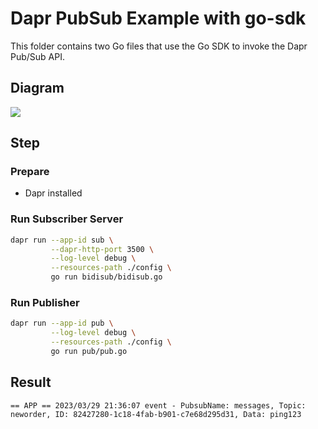 # Dapr PubSub Example with go-sdk

This folder contains two Go files that use the Go SDK to invoke the Dapr Pub/Sub API.

## Diagram

![](https://i.loli.net/2020/08/23/5MBYgwqCZcXNUf2.jpg)

## Step

### Prepare

- Dapr installed

### Run Subscriber Server

<!-- STEP
name: Run Subscriber Server
output_match_mode: substring
match_order: none
expected_stdout_lines:
  - 'event - PubsubName: messages, Topic: neworder'
  - 'event - PubsubName: messages, Topic: neworder'
  - 'event - PubsubName: messages, Topic: neworder'
  - 'event - PubsubName: messages, Topic: sendorder'
  - 'event - PubsubName: messages, Topic: sendorder'
  - 'event - PubsubName: messages, Topic: sendorder'
expected_stderr_lines:
background: true
sleep: 15
-->

```bash
dapr run --app-id sub \
         --dapr-http-port 3500 \
         --log-level debug \
         --resources-path ./config \
         go run bidisub/bidisub.go
```

<!-- END_STEP -->

### Run Publisher

<!-- STEP
name: Run publisher
output_match_mode: substring
expected_stdout_lines:
  - 'sending message'
  - 'message published'
  - 'sending multiple messages'
  - 'multiple messages published'
expected_stderr_lines:
background: true
sleep: 15
-->

```bash
dapr run --app-id pub \
         --log-level debug \
         --resources-path ./config \
         go run pub/pub.go
```

<!-- END_STEP -->

## Result

```shell
== APP == 2023/03/29 21:36:07 event - PubsubName: messages, Topic: neworder, ID: 82427280-1c18-4fab-b901-c7e68d295d31, Data: ping123
```
